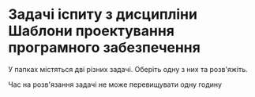 # Задачі іспиту з дисципліни Шаблони проектування програмного забезпечення

У папках містяться дві різних задачі. Оберіть одну з них та розв'яжіть.

Час на розв'язання задачі не може перевищувати одну годину

